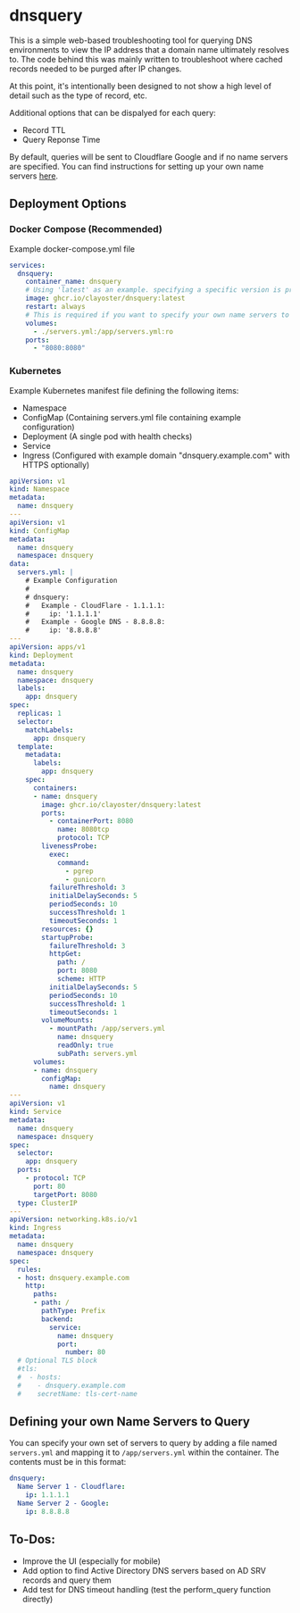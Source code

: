 # dnsquery

This is a simple web-based troubleshooting tool for querying DNS environments to view the IP address that a domain name ultimately resolves to. The code behind this was mainly written to troubleshoot where cached records needed to be purged after IP changes.

At this point, it's intentionally been designed to not show a high level of detail such as the type of record, etc.

Additional options that can be dispalyed for each query:
- Record TTL
- Query Reponse Time

By default, queries will be sent to Cloudflare Google and if no name servers are specified. You can find instructions for setting up your own name servers [here](#defining-your-own-name-servers-to-query).

## Deployment Options

### Docker Compose (Recommended)

Example docker-compose.yml file
```yaml
services:
  dnsquery:
    container_name: dnsquery
    # Using 'latest' as an example. specifying a specific version is preferred
    image: ghcr.io/clayoster/dnsquery:latest
    restart: always
    # This is required if you want to specify your own name servers to query
    volumes:
      - ./servers.yml:/app/servers.yml:ro
    ports:
      - "8080:8080"
```

### Kubernetes

Example Kubernetes manifest file defining the following items:
- Namespace
- ConfigMap (Containing servers.yml file containing example configuration)
- Deployment (A single pod with health checks)
- Service
- Ingress (Configured with example domain "dnsquery.example.com" with HTTPS optionally)

```yaml
apiVersion: v1
kind: Namespace
metadata:
  name: dnsquery
---
apiVersion: v1
kind: ConfigMap
metadata:
  name: dnsquery
  namespace: dnsquery
data:
  servers.yml: |
    # Example Configuration
    #
    # dnsquery:
    #   Example - CloudFlare - 1.1.1.1:
    #     ip: '1.1.1.1'
    #   Example - Google DNS - 8.8.8.8:
    #     ip: '8.8.8.8'
---
apiVersion: apps/v1
kind: Deployment
metadata:
  name: dnsquery
  namespace: dnsquery
  labels:
    app: dnsquery
spec:
  replicas: 1
  selector:
    matchLabels:
      app: dnsquery
  template:
    metadata:
      labels:
        app: dnsquery
    spec:
      containers:
      - name: dnsquery
        image: ghcr.io/clayoster/dnsquery:latest
        ports:
          - containerPort: 8080
            name: 8080tcp
            protocol: TCP
        livenessProbe:
          exec:
            command:
              - pgrep
              - gunicorn
          failureThreshold: 3
          initialDelaySeconds: 5
          periodSeconds: 10
          successThreshold: 1
          timeoutSeconds: 1
        resources: {}
        startupProbe:
          failureThreshold: 3
          httpGet:
            path: /
            port: 8080
            scheme: HTTP
          initialDelaySeconds: 5
          periodSeconds: 10
          successThreshold: 1
          timeoutSeconds: 1
        volumeMounts:
          - mountPath: /app/servers.yml
            name: dnsquery
            readOnly: true
            subPath: servers.yml
      volumes:
      - name: dnsquery
        configMap:
          name: dnsquery
---
apiVersion: v1
kind: Service
metadata:
  name: dnsquery
  namespace: dnsquery
spec:
  selector:
    app: dnsquery
  ports:
    - protocol: TCP
      port: 80
      targetPort: 8080
  type: ClusterIP
---
apiVersion: networking.k8s.io/v1
kind: Ingress
metadata:
  name: dnsquery
  namespace: dnsquery
spec:
  rules:
  - host: dnsquery.example.com
    http:
      paths:
      - path: /
        pathType: Prefix
        backend:
          service:
            name: dnsquery
            port:
              number: 80
  # Optional TLS block
  #tls:
  #  - hosts:
  #    - dnsquery.example.com
  #    secretName: tls-cert-name
```

## Defining your own Name Servers to Query

You can specify your own set of servers to query by adding a file named `servers.yml` and mapping it to `/app/servers.yml` within the container. The contents must be in this format:

```yaml
dnsquery:
  Name Server 1 - Cloudflare:
    ip: 1.1.1.1
  Name Server 2 - Google:
    ip: 8.8.8.8
```

## To-Dos:
- Improve the UI (especially for mobile)
- Add option to find Active Directory DNS servers based on AD SRV records and query them
- Add test for DNS timeout handling (test the perform_query function directly)
